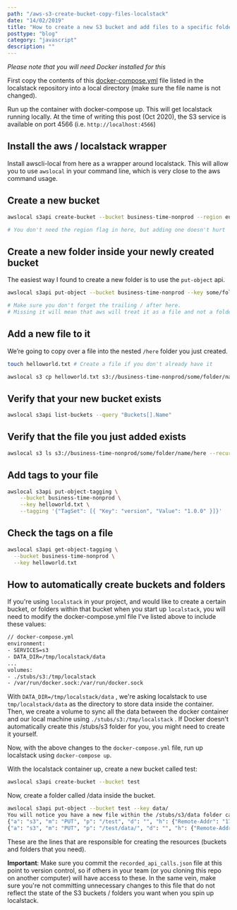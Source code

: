 ```yaml
---
path: "/aws-s3-create-bucket-copy-files-localstack"
date: "14/02/2019"
title: "How to create a new S3 bucket and add files to a specific folder using local stack"
posttype: "blog"
category: "javascript"
description: ""
---
```


_Please note that you will need Docker installed for this_

First copy the contents of this [docker-compose.yml](https://github.com/localstack/localstack/blob/master/docker-compose.yml) file listed in the localstack repository into a local directory (make sure the file name is not changed).

Run up the container with docker-compose up. This will get localstack running locally.
At the time of writing this post (Oct 2020), the S3 service is available on port 4566 (i.e. `http://localhost:4566`)

## Install the aws / localstack wrapper

Install awscli-local from here as a wrapper around localstack. This will allow you to use `awslocal` in your command line, which is very close to the aws command usage.

## Create a new bucket

```bash
awslocal s3api create-bucket --bucket business-time-nonprod --region eu-west-1

# You don't need the region flag in here, but adding one doesn't hurt
```

## Create a new folder inside your newly created bucket

The easiest way I found to create a new folder is to use the `put-object` api.

```bash
awslocal s3api put-object --bucket business-time-nonprod --key some/folder/name/here/

# Make sure you don't forget the trailing / after here. 
# Missing it will mean that aws will treat it as a file and not a folder. 
```

## Add a new file to it

We’re going to copy over a file into the nested `/here` folder you just created.

```bash
touch helloworld.txt # Create a file if you don't already have it

awslocal s3 cp helloworld.txt s3://business-time-nonprod/some/folder/name/here/
```

## Verify that your new bucket exists

```bash
awslocal s3api list-buckets --query "Buckets[].Name"
```

## Verify that the file you just added exists

```bash
awslocal s3 ls s3://business-time-nonprod/some/folder/name/here --recursive --human-readable --summarize
```

## Add tags to your file

```bash
awslocal s3api put-object-tagging \
    --bucket business-time-nonprod \
    --key helloworld.txt \
    --tagging '{"TagSet": [{ "Key": "version", "Value": "1.0.0" }]}'
```

## Check the tags on a file

```bash
awslocal s3api get-object-tagging \
  --bucket business-time-nonprod \
  --key helloworld.txt
```

## How to automatically create buckets and folders

If you're using `localstack` in your project, and would like to create a certain bucket, or folders within that bucket when you start up `localstack`, you will need to modify the docker-compose.yml file I've listed above to include these values: 

```bash
// docker-compose.yml
environment:
- SERVICES=s3
- DATA_DIR=/tmp/localstack/data
...
volumes:
- ./stubs/s3:/tmp/localstack
- /var/run/docker.sock:/var/run/docker.sock
```

With `DATA_DIR=/tmp/localstack/data` , we're asking localstack to use `tmp/localstack/data` as the directory to store data inside the container. Then, we create a volume to sync all the data between the docker container and our local machine using `./stubs/s3:/tmp/localstack` . If Docker doesn't automatically create this /stubs/s3 folder for you, you might need to create it yourself. 

Now, with the above changes to the `docker-compose.yml` file, run up localstack using `docker-compose up`. 

With the localstack container up, create a new bucket called test:
```bash
awslocal s3api create-bucket --bucket test
```

Now, create a folder called /data inside the bucket.

```bash
awslocal s3api put-object --bucket test --key data/
You will notice you have a new file within the /stubs/s3/data folder called recorded_pi_calls.json which contains 2 new lines, which looks something like this:
{"a": "s3", "m": "PUT", "p": "/test", "d": "", "h": {"Remote-Addr": "172.17.0.1", "host": "localhost", "Accept-Encoding": "identity", "User-Agent": "aws-cli/2.0.54 Python/3.7.4 Darwin/19.5.0 exe/x86_64 command/s3api.create-bucket", "X-Amz-Date": "20201017T124953Z", "X-Amz-Content-Sha256": "e3b0c44298fc1c149afbf4c8996fb92427ae41e4649b934ca495991b7852b855", "Authorization": "AWS4-HMAC-SHA256 Credential=_not_needed_locally_/20201017/us-east-1/s3/aws4_request, SignedHeaders=host;x-amz-content-sha256;x-amz-date, Signature=53ac9510e79cfd96ed389f1f649e20e748e511e7a2817f450ccdc7695c2df992", "Content-Length": "0", "X-Forwarded-For": "172.17.0.1, localhost:4566, 127.0.0.1, localhost:4566", "x-localstack-edge": "https://localhost:4566", "content-type": "binary/octet-stream", "Connection": "close"}, "rd": "PENyZWF0ZUJ1Y2tldFJlc3BvbnNlIHhtbG5zPSJodHRwOi8vczMuYW1hem9uYXdzLmNvbS9kb2MvMjAwNi0wMy0wMSI+PENyZWF0ZUJ1Y2tldFJlc3BvbnNlPjxCdWNrZXQ+dGVzdDwvQnVja2V0PjwvQ3JlYXRlQnVja2V0UmVzcG9uc2U+PC9DcmVhdGVCdWNrZXRSZXNwb25zZT4="}
{"a": "s3", "m": "PUT", "p": "/test/data/", "d": "", "h": {"Remote-Addr": "172.17.0.1", "host": "localhost", "Accept-Encoding": "identity", "User-Agent": "aws-cli/2.0.54 Python/3.7.4 Darwin/19.5.0 exe/x86_64 command/s3api.put-object", "X-Amz-Date": "20201017T125025Z", "X-Amz-Content-Sha256": "e3b0c44298fc1c149afbf4c8996fb92427ae41e4649b934ca495991b7852b855", "Authorization": "AWS4-HMAC-SHA256 Credential=_not_needed_locally_/20201017/us-east-1/s3/aws4_request, SignedHeaders=host;x-amz-content-sha256;x-amz-date, Signature=7a53668d9719cde83f6ac0a100b3e1a14eca25d568bca1f63a20cb11695b2d7b", "Content-Length": "0", "X-Forwarded-For": "172.17.0.1, localhost:4566, 127.0.0.1, localhost:4566", "x-localstack-edge": "https://localhost:4566", "content-type": "binary/octet-stream", "Connection": "close"}, "rd": ""}
```

These are the lines that are responsible for creating the resources (buckets and folders that you need).

**Important**: Make sure you commit the `recorded_api_calls.json` file at this point to version control, so if others in your team (or you cloning this repo on another computer) will have access to these. In the same vein, make sure you're not committing unnecessary changes to this file that do not reflect the state of the S3 buckets / folders you want when you spin up localstack.
